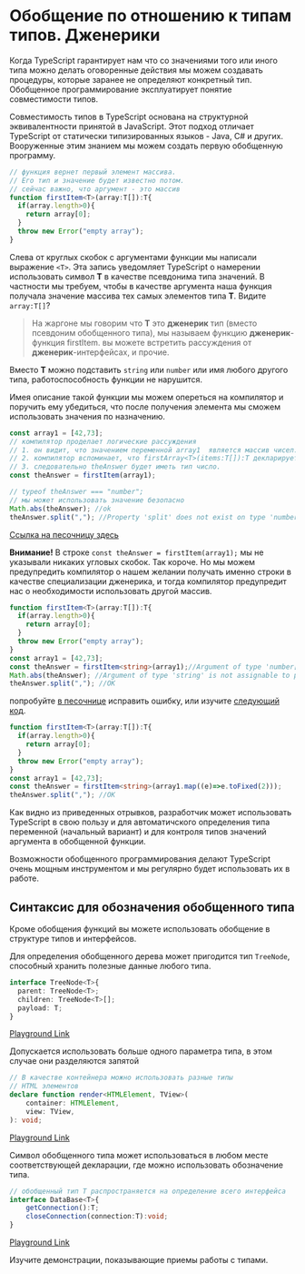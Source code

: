 # Обобщение по отношению к типам типов. Дженерики

Когда TypeScript гарантирует нам что со значениями того или иного типа можно делать оговоренные действия мы можем создавать процедуры, которые заранее не определяют конкретный тип. Обобщенное программирование эксплуатирует понятие совместимости типов.

Совместимость типов в TypeScript основана на структурной эквивалентности принятой в JavaScript. Этот подход отличает TypeScript от статически типизированных языков - Java, C# и других. Вооруженные этим знанием мы можем создать первую обобщенную программу.

```typescript
// функция вернет первый элемент массива. 
// Его тип и значение будет известно потом. 
// сейчас важно, что аргумент - это массив
function firstItem<T>(array:T[]):T{
  if(array.length>0){
    return array[0];
  }
  throw new Error("empty array");
}
```

Слева от круглых скобок с аргументами функции мы написали выражение `<T>`. Эта запись уведомляет TypeScript о намерении использовать символ **T** в качестве псевдонима типа значений. В частности мы требуем, чтобы в качестве аргумента наша функция получала значение массива тех самых элементов типа **T**. Видите `array:T[]`?

> На жаргоне мы говорим что **T** это **дженерик** тип (вместо псевдоним обобщенного типа), мы называем функцию **дженерик**-функция firstItem. вы можете встретить рассуждения от **дженерик**-интерфейсах, и прочие.

Вместо **T** можно подставить `string` или `number` или имя любого другого типа, работоспособность функции не нарушится.

Имея описание такой функции мы можем опереться на компилятор и поручить ему убедиться, что после получения элемента мы сможем использовать значения по назначению.

```typescript
const array1 = [42,73];
// компилятор проделает логические рассуждения
// 1. он видит, что значением переменной array1  является массив чисел.
// 2. компилятор вспоминает, что firstArray<T>(items:T[]):T декларирует, что вернет значение типа, совпадающего с типом элемента массива
// 3. следовательно theAnswer будет иметь тип число.
const theAnswer = firstItem(array1);

// typeof theAnswer === "number";
// мы может использовать значение безопасно
Math.abs(theAnswer); //ok
theAnswer.split(","); //Property 'split' does not exist on type 'number'.(2339)
```

[Ссылка на песочницу здесь](https://www.typescriptlang.org/play?#code/PTAEhEQRhEEXhBC4QQxEEBwgh5EFIJhBCsIIARBocEIgog-CDZqDSIIJwgogsiCDcIBoDwgG0B9gDCCCCIO4mqwHSgAoEKECoIIGYQQHwgoPIkKhEoQOwg0VoHEQJogyhAjCCRALCD55izOzzQphCXgn1+QsOwzlVHdK0BsIOYA0oVddCsWGKQjMygALTU-myc3AIAZgCuAHYAxgAuAJYA9smg8ZkATgDO6QCS6QCmALYAPAAqAHwAFACGhYWtAJ4AXPUA2gC6AJR9AN4CoKCZ8W0d3bwANpXJAObpABaNAAzDE1NThZXpiYV57Z1d-duDANyToAC+D5uF2QDuoMmVnwCiHdlCs0AEQ1AAO6S6oAu3WBw3uz1SuVK0PmXQAjKAALygfoAFgATF4AOwAZju9lAsBshEQNGQ1iwRCwEgMNFYhhoEjEiHU7FgmlAWA47Eg7gM0BQlPR-Ak0HQiD0iDwPj8UmUag0DCI2AYTHMlBhGKmyDQ9Pw7FQMS4aF8iEcNF4lIJ-Gp9Fp9MZ6HYlnoiBU+FV-gKJXSAEE0Q0WpkqtVin0hqN6qADLB2VhEFhIIHfP5MDhDBr1JKtDJCKwfOwJGhy3pWIA5EEAkiAYSSgdjSWQ2ah0UJ4Viga3cViU0n8dh0PTV1h4DA0QAyIOZQJtKmHksV3pVCjp9IZEIw8HOO3JVPauU6kWv0kuNiu1xutziQ6UKjU5pd0fCBJTIWDKtl4tet7rpu2JYjiwLJIk1QAEabsC9zCPQpADhI7i7j6EjzooU4HkoKjFoK2gYNh5bsOYAgALKtJsvCtNBxTNMuq7AYU8KgCA2QANYCExd6brwxRgosMYgl4cK3OxwAAApvL+hSQqAADkgnCekimgAAJtklTFF82RXpUAAemQorkS5dL+SmQTBm6KbwzQEqSpIAJzDAIQA)

**Внимание!** В строке `const theAnswer = firstItem(array1);` мы не указывали никаких угловых скобок. Так короче. Но мы можем предупредить компилятор о нашем желании получать именно строки в качестве специализации дженерика, и тогда компилятор предупредит нас о необходимости использовать другой массив.

```ts
function firstItem<T>(array:T[]):T{
  if(array.length>0){
    return array[0];
  }
  throw new Error("empty array");
}
const array1 = [42,73];
const theAnswer = firstItem<string>(array1);//Argument of type 'number[]' is not assignable to parameter of type 'string[]'.
Math.abs(theAnswer); //Argument of type 'string' is not assignable to parameter of type 'number'.
theAnswer.split(","); //OK
```

попробуйте [в песочнице](https://www.typescriptlang.org/play?ssl=11&ssc=1&pln=1&pc=1#code/GYVwdgxgLglg9mABMGAnAzlAklApgWwB4AVAPgAoBDVVSgTwC5iBtAXQEomBvAKEURjAqNegDoANrjABzKAAtSABna9+-VLighUSarTrNFrANx9EAXzPzUcAO6IwuewFEacVOQBEBAA5Q6iHr0nuymlhAImIEidACMiAC8iMwALABMADQA7ADMJjwRYFHyuACCRba4qInIaJg4BISYqDAyFEFxoQD0XaWo0iD4UlCIcMCI-j64iADkYIMARlVsMwLoDnAjlOjoMNJglAuSE3CIPtSUQ3jVYxN0U7PNrdIrojwAspTyoofo5CXldCVVChRA9PoDIZgEa3SbTGZPGSrGDrMCbQI7PYHI7TKCnc60K5VUbjOGzeb4JaoGZvAEVKqidA+cQwKBeDIhYxgroAeQA0jwgA) исправить ошибку, или изучите [следующий код](https://www.typescriptlang.org/play?#code/GYVwdgxgLglg9mABMGAnAzlAklApgWwB4AVAPgAoBDVVSgTwC5iBtAXQEomBvAKEURjAqNegDoANrjABzKAAtSABna9+-VLighUSarTrNFrANx9EAXzPzUcAO6IwuewFEacVOQBEBAA5Q6iHr0nuymlhAImIEidACMiAC8iMwALABMADQA7ADMJjwRYFHyuACCRba4qInIaJg4BISYqDAyFEFxoviUPuTkuOwJpLiiUHAAYjAAHrgAJuRp7EumJeXolaii6D7iMFBeGSHGiAD0JwDyANI8QA).

```ts
function firstItem<T>(array:T[]):T{
  if(array.length>0){
    return array[0];
  }
  throw new Error("empty array");
}
const array1 = [42,73];
const theAnswer = firstItem<string>(array1.map((e)=>e.toFixed(2)));
theAnswer.split(","); //OK
```

Как видно из приведенных отрывков, разработчик может использовать TypeScript в свою пользу и для автоматичского определения типа переменной (начальный вариант) и для контроля типов значений аргумента в обобщенной функции.

Возможности обобщенного программирования делают TypeScript очень мощным инструментом и мы регулярно  будет использовать их в работе.

## Синтаксис для обозначения обобщенного типа

Кроме обобщения функций вы можете использовать обобщение в структуре типов и интерфейсов.

Для определения обобщенного дерева может пригодится тип `TreeNode`, способный хранить полезные данные любого типа.

```typescript
interface TreeNode<T>{
  parent: TreeNode<T>;
  children: TreeNode<T>[];
  payload: T;
}
```

[Playground Link](https://www.typescriptlang.org/play?ssl=5&ssc=2&pln=1&pc=1#code/JYOwLgpgTgZghgYwgAgCpQhAcgewCYQA8qAfAN4CwAUMsgA5wbgBcaG2+RpA3NbQgAtgAGzxNW6TLgLESAbQC6vGvTgBPYTjh4JygL5A)

Допускается использовать больше одного параметра типа, в этом случае они разделяются запятой

```ts
// В качестве контейнера можно использовать разные типы
// HTML элементов
declare function render<HTMLElement, TView>(
    container: HTMLElement,
    view: TView,
): void;
```

[Playground Link](https://www.typescriptlang.org/play?jsx=0#code/CYUwxgNghgTiAEAzArgOzAFwJYHtXzlVBgB4AVACTIFkAZAUQhAFsRUMAaeMgNSxADuAPgAUAWABQ8afDB4MULKhAwAXNyp1GLNp0kz4AN34D1vEx0kBKdYZxZgAbiA)

Символ обобщенного типа может использоваться в любом месте соответствующей декларации, где можно использовать обозначение типа.

```ts
// обобщенный тип T распространяется на определение всего интерфейса
interface DataBase<T>{
    getConnection():T;
    closeConnection(connection:T):void;
}
```

[Playground Link](https://www.typescriptlang.org/play?jsx=0#code/JYOwLgpgTgZghgYwgAgCJzHAQnAzhAHgBUA+AbwFgAoZW5AcwjAGEB7EECBMYdgCgCUALiIBuanWQIANq3xsOXHvwTtO3XiBHCAbq2AATcVQC+QA)

Изучите демонстрации, показывающие приемы работы с типами.
